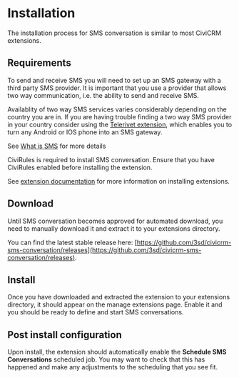 # Installation

The installation process for SMS conversation is similar to most CiviCRM extensions.

## Requirements

To send and receive SMS you will need to set up an SMS gateway with a third party SMS provider. It is important that you use a provider that allows two way communication, i.e. the ability to send and receive SMS.

Availablity of two way SMS services varies considerably depending on the country you are in.  If you are having trouble finding a two way SMS provider in your country consider using the [Telerivet extension](https://github.com/nditech/org.ndi.sms.telerivet), which enables you to turn any Android or IOS phone into an SMS gateway.

See [What is SMS](https://docs.civicrm.org/user/en/stable/sms-text-messaging/what-is-sms/) for more details

CiviRules is required to install SMS conversation. Ensure that you have CiviRules enabled before installing the extension.


See [extension documentation](https://docs.civicrm.org/user/en/stable/introduction/extensions) for more information on installing extensions.

## Download

Until SMS conversation becomes approved for automated download, you need to manually download it and extract it to your extensions directory.

You can find the latest stable release here: [https://github.com/3sd/civicrm-sms-conversation/releases](https://github.com/3sd/civicrm-sms-conversation/releases).

## Install

Once you have downloaded and extracted the extension to your extensions directory, it should appear on the manage extensions page. Enable it and you should be ready to define and start SMS conversations.

## Post install configuration

Upon install, the extension should automatically enable the **Schedule SMS Conversations** scheduled job. You may want to check that this has happened and make any adjustments to the scheduling that you see fit.
